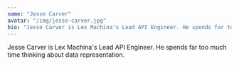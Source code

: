 ```yaml
---
name: "Jesse Carver"
avatar: "/img/jesse-carver.jpg"
bio: "Jesse Carver is Lex Machina's Lead API Engineer. He spends far too much time thinking about data representation."
---
```

Jesse Carver is Lex Machina's Lead API Engineer. He spends far too much time thinking about data representation.